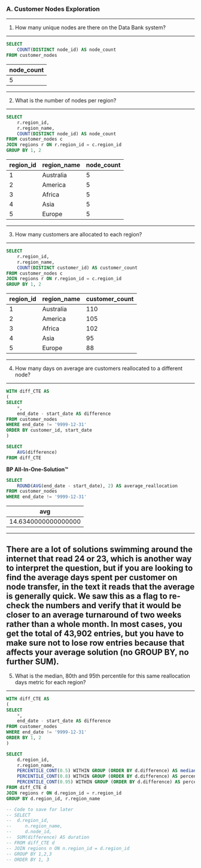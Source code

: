 
### A. Customer Nodes Exploration
---
1. How many unique nodes are there on the Data Bank system?
---
```sql
SELECT
	COUNT(DISTINCT node_id) AS node_count
FROM customer_nodes
```
| node_count|
|-----------|
| 5         |
---
2. What is the number of nodes per region?
---
```sql
SELECT
    r.region_id,
    r.region_name,
    COUNT(DISTINCT node_id) AS node_count
FROM customer_nodes c
JOIN regions r ON r.region_id = c.region_id
GROUP BY 1, 2
```

| region_id | region_name | node_count |
|-----------|-------------|------------|
| 1         | Australia   | 5          |
| 2         | America     | 5          |
| 3         | Africa      | 5          |
| 4         | Asia        | 5          |
| 5         | Europe      | 5          |
---

3. How many customers are allocated to each region?
---
```sql
SELECT
	r.region_id,
    r.region_name,
    COUNT(DISTINCT customer_id) AS customer_count
FROM customer_nodes c
JOIN regions r ON r.region_id = c.region_id
GROUP BY 1, 2
```
| region_id | region_name | customer_count |
|-----------|-------------|----------------|
| 1         | Australia   | 110            |
| 2         | America     | 105            |
| 3         | Africa      | 102            |
| 4         | Asia        | 95             |
| 5         | Europe      | 88             |
---
4. How many days on average are customers reallocated to a different node?
---

```sql
WITH diff_CTE AS
(
SELECT
	*,
    end_date - start_date AS difference
FROM customer_nodes
WHERE end_date != '9999-12-31'
ORDER BY customer_id, start_date
)

SELECT
	AVG(difference)
FROM diff_CTE
```

**BP All-In-One-Solution™**

```sql
SELECT
    ROUND(AVG(end_date - start_date), 2) AS average_reallocation
FROM customer_nodes
WHERE end_date != '9999-12-31'
```

|avg                |
|-------------------|
|14.6340000000000000|
---

There are a lot of solutions swimming around the internet that read 24 or 23, which is another way to interpret the question, but if you are looking to find the average days spent per customer on node transfer, in the text it reads that the average is generally quick. We saw this as a flag to re-check the numbers and verify that it would be closer to an average turnaround of two weeks rather than a whole month. In most cases, you get the total of 43,902 entries, but you have to make sure not to lose row entries because that affects your average solution (no GROUP BY, no further SUM).
---
5. What is the median, 80th and 95th percentile for this same reallocation days metric for each region?
---

```sql
WITH diff_CTE AS
(
SELECT
	*,
    end_date - start_date AS difference
FROM customer_nodes
WHERE end_date != '9999-12-31'
ORDER BY 1, 2
)

SELECT 
    d.region_id,
    r.region_name,
    PERCENTILE_CONT(0.5) WITHIN GROUP (ORDER BY d.difference) AS median,
    PERCENTILE_CONT(0.8) WITHIN GROUP (ORDER BY d.difference) AS percent_80,
    PERCENTILE_CONT(0.95) WITHIN GROUP (ORDER BY d.difference) AS percent_95
FROM diff_CTE d
JOIN regions r ON d.region_id = r.region_id
GROUP BY d.region_id, r.region_name

-- Code to save for later
-- SELECT
-- 	d.region_id,
--     n.region_name,
--     d.node_id,
-- 	SUM(difference) AS duration
-- FROM diff_CTE d
-- JOIN regions n ON n.region_id = d.region_id
-- GROUP BY 1,2,3
-- ORDER BY 1, 3
```
